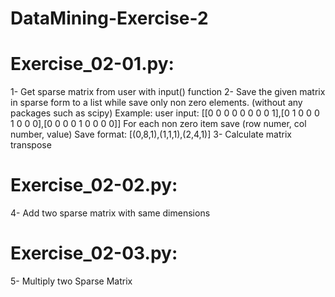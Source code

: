 # DataMining-Exercise-2

# Exercise_02-01.py:
1- Get sparse matrix from user with input() function
2- Save the given matrix in sparse form to a list while save only non zero elements.
(without any packages such as scipy)
Example:
user input: [[0 0 0 0 0 0 0 0 1],[0 1 0 0 0 1 0 0 0],[0 0 0 0 1 0 0 0 0]]
For each non zero item save (row numer, col number, value)
Save format: [(0,8,1),(1,1,1),(2,4,1)]
3- Calculate matrix transpose

# Exercise_02-02.py:
4- Add two sparse matrix with same dimensions

# Exercise_02-03.py:
5- Multiply two Sparse Matrix
